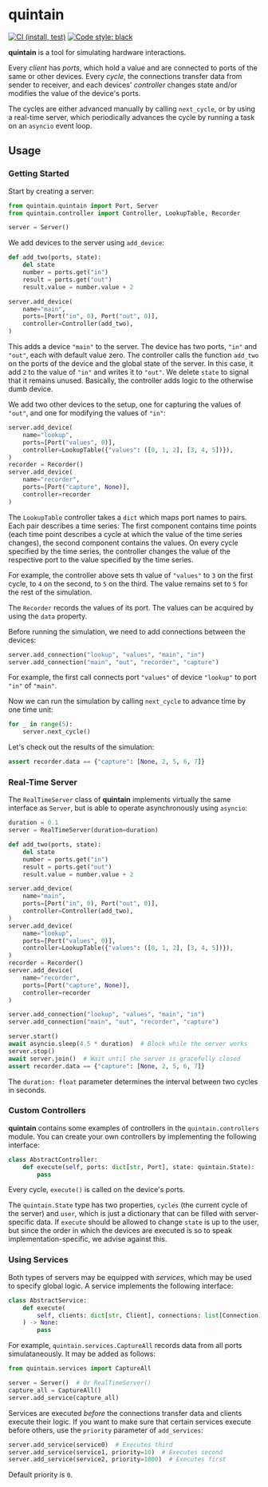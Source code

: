 # quintain

[![CI (install, test)](https://github.com/maltekliemann/quintain/actions/workflows/linux.yaml/badge.svg)](https://github.com/maltekliemann/quintain/actions/workflows/linux.yaml)
[![Code style: black](https://img.shields.io/badge/code%20style-black-000000.svg)](https://github.com/psf/black)

**quintain** is a tool for simulating hardware interactions.

Every _client_ has _ports_, which hold a value and are connected to ports of the
same or other devices. Every _cycle_, the connections transfer data from sender
to receiver, and each devices' _controller_ changes state and/or modifies the
value of the device's ports.

The cycles are either advanced manually by calling `next_cycle`, or by using a
real-time server, which periodically advances the cycle by running a task on an
`asyncio` event loop.

## Usage

### Getting Started

Start by creating a server:

```python
from quintain.quintain import Port, Server
from quintain.controller import Controller, LookupTable, Recorder

server = Server()
```

We add devices to the server using `add_device`:

```python
def add_two(ports, state):
    del state
    number = ports.get("in")
    result = ports.get("out")
    result.value = number.value + 2

server.add_device(
    name="main",
    ports=[Port("in", 0), Port("out", 0)],
    controller=Controller(add_two),
)
```

This adds a device `"main"` to the server. The device has two ports, `"in"` and
`"out"`, each with default value zero. The controller calls the function
`add_two` on the ports of the device and the global state of the server. In this
case, it add `2` to the value of `"in"` and writes it to `"out"`. We delete
`state` to signal that it remains unused. Basically, the controller adds logic
to the otherwise dumb device.

We add two other devices to the setup, one for capturing the values of `"out"`,
and one for modifying the values of `"in"`:

```python
server.add_device(
    name="lookup",
    ports=[Port("values", 0)],
    controller=LookupTable({"values": ([0, 1, 2], [3, 4, 5])}),
)
recorder = Recorder()
server.add_device(
    name="recorder",
    ports=[Port("capture", None)],
    controller=recorder
)
```

The `LookupTable` controller takes a `dict` which maps port names to pairs. Each
pair describes a time series: The first component contains time points (each
time point describes a cycle at which the value of the time series changes), the
second component contains the values. On every cycle specified by the time
series, the controller changes the value of the respective port to the value
specified by the time series.

For example, the controller above sets th value of `"values"` to `3` on the
first cycle, to `4` on the second, to `5` on the third. The value remains set to
`5` for the rest of the simulation.

The `Recorder` records the values of its port. The values can be acquired by
using the `data` property.

Before running the simulation, we need to add connections between the devices:

```python
server.add_connection("lookup", "values", "main", "in")
server.add_connection("main", "out", "recorder", "capture")
```

For example, the first call connects port `"values"` of device `"lookup"` to
port `"in"` of `"main"`.

Now we can run the simulation by calling `next_cycle` to advance time by one
time unit:

```python
for _ in range(5):
    server.next_cycle()
```

Let's check out the results of the simulation:

```python
assert recorder.data == {"capture": [None, 2, 5, 6, 7]}
```

### Real-Time Server

The `RealTimeServer` class of **quintain** implements virtually the same
interface as `Server`, but is able to operate asynchronously using `asyncio`:

```python
duration = 0.1
server = RealTimeServer(duration=duration)

def add_two(ports, state):
    del state
    number = ports.get("in")
    result = ports.get("out")
    result.value = number.value + 2

server.add_device(
    name="main",
    ports=[Port("in", 0), Port("out", 0)],
    controller=Controller(add_two),
)
server.add_device(
    name="lookup",
    ports=[Port("values", 0)],
    controller=LookupTable({"values": ([0, 1, 2], [3, 4, 5])}),
)
recorder = Recorder()
server.add_device(
    name="recorder",
    ports=[Port("capture", None)],
    controller=recorder
)

server.add_connection("lookup", "values", "main", "in")
server.add_connection("main", "out", "recorder", "capture")

server.start()
await asyncio.sleep(4.5 * duration)  # Block while the server works
server.stop()
await server.join()  # Wait until the server is gracefully closed
assert recorder.data == {"capture": [None, 2, 5, 6, 7]}
```

The `duration: float` parameter determines the interval between two cycles in
seconds.

### Custom Controllers

**quintain** contains some examples of controllers in the `quintain.controllers`
module. You can create your own controllers by implementing the following
interface:

```python
class AbstractController:
    def execute(self, ports: dict[str, Port], state: quintain.State):
        pass
```

Every cycle, `execute()` is called on the device's ports.

The `quintain.State` type has two properties, `cycles` (the current cycle of the
server) and `user`, which is just a dictionary that can be filled with
server-specific data. If `execute` should be allowed to change `state` is up to
the user, but since the order in which the devices are executed is so to speak
implementation-specific, we advise against this.

### Using Services

Both types of servers may be equipped with _services_, which may be used to
specify global logic. A service implements the following interface:

```python
class AbstractService:
    def execute(
        self, clients: dict[str, Client], connections: list[Connection], state: State
    ) -> None:
        pass
```

For example, `quintain.services.CaptureAll` records data from all ports
simulataneously. It may be added as follows:

```python
from quintain.services import CaptureAll

server = Server()  # Or RealTimeServer()
capture_all = CaptureAll()
server.add_service(capture_all)
```

Services are executed _before_ the connections transfer data and clients execute
their logic. If you want to make sure that certain services execute before
others, use the `priority` parameter of `add_services`:

```python
server.add_service(service0)  # Executes third
server.add_service(service1, priority=10)  # Executes second
server.add_service(service2, priority=1000)  # Executes first
```

Default priority is `0`.
